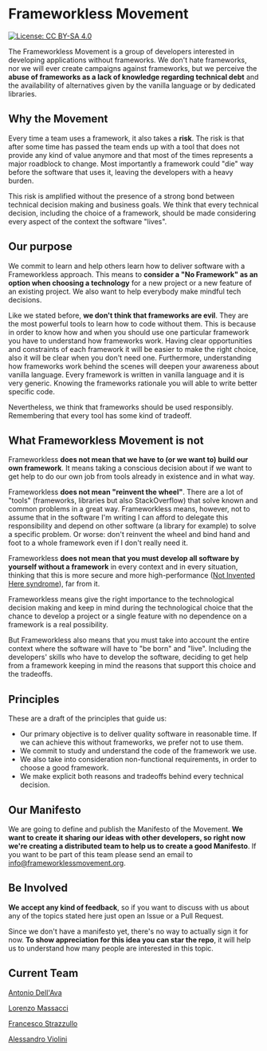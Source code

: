 # Frameworkless Movement

[![License: CC BY-SA 4.0](https://img.shields.io/badge/License-CC%20BY--SA%204.0-lightgrey.svg)](https://creativecommons.org/licenses/by-sa/4.0/)

The Frameworkless Movement is a group of developers interested in developing applications without frameworks. We don't hate frameworks, nor we will ever create campaigns against frameworks, but we perceive the **abuse of frameworks as a lack of knowledge regarding technical debt** and the availability of alternatives given by the vanilla language or by dedicated libraries.

## Why the Movement

Every time a team uses a framework, it also takes a **risk**. The risk is that after some time has passed the team ends up with a tool that does not provide any kind of value anymore and that most of the times represents a major roadblock to change. Most importantly a framework could "die" way before the software that uses it, leaving the developers with a heavy burden.

This risk is amplified without the presence of a strong bond between technical decision making and business goals. We think that every technical decision, including the choice of a framework, should be made considering every aspect of the context the software "lives".

## Our purpose
We commit to learn and help others learn how to deliver software with a Frameworkless approach. This means to **consider a "No Framework" as an option when choosing a technology** for a new project or a new feature of an existing project. We also want to help everybody make mindful tech decisions.

Like we stated before, **we don't think that frameworks are evil**. They are the most powerful tools to learn how to code without them. This is because in order to know how and when you should use one particular framework you have to understand how frameworks work. Having clear opportunities and constraints of each framework it will be easier to make the right choice, also it will be clear when you don't need one. Furthermore, understanding how frameworks work behind the scenes will deepen your awareness about vanilla language. Every framework is written in vanilla language and it is very generic. Knowing the frameworks rationale you will able to write better specific code.

Nevertheless, we think that frameworks should be used responsibly. Remembering that every tool has some kind of tradeoff.

## What Frameworkless Movement is not

Frameworkless **does not mean that we have to (or we want to) build our own framework**. It means taking a conscious decision about if we want to get help to do our own job from tools already in existence and in what way.

Frameworkless **does not mean "reinvent the wheel"**. There are a lot of "tools" (frameworks, libraries but also StackOverflow) that solve known and common problems in a great way. Frameworkless means, however, not to assume that in the software I'm writing I can afford to delegate this responsibility and depend on other software (a library for example) to solve a specific problem. Or worse: don't reinvent the wheel and bind hand and foot to a whole framework even if I don't really need it.

Frameworkless **does not mean that you must develop all software by yourself without a framework** in every context and in every situation, thinking that this is more secure and more high-performance ([Not Invented Here syndrome](https://en.wikipedia.org/wiki/Not_invented_here#In_computing)), far from it.

Frameworkless means give the right importance to the technological decision making and keep in mind during the technological choice that the chance to develop a project or a single feature with no dependence on a framework is a real possibility.

But Frameworkless also means that you must take into account the entire context where the software will have to "be born" and "live". Including the developers' skills who have to develop the software, deciding to get help from a framework keeping in mind the reasons that support this choice and the tradeoffs.

## Principles

These are a draft of the principles that guide us:

* Our primary objective is to deliver quality software in reasonable time. If we can achieve this without frameworks, we prefer not to use them.
* We commit to study and understand the code of the framework we use.
* We also take into consideration non-functional requirements, in order to choose a good framework.
* We make explicit both reasons and tradeoffs behind every technical decision.

## Our Manifesto

We are going to define and publish the Manifesto of the Movement. **We want to create it sharing our ideas with other developers, so right now we're creating a distributed team to help us to create a good Manifesto**. If you want to be part of this team please send an email to info@frameworklessmovement.org.

## Be Involved

**We accept any kind of feedback**, so if you want to discuss with us about any of the topics stated here just open an Issue or a Pull Request.

Since we don't have a manifesto yet, there's no way to actually sign it for now. **To show appreciation for this idea you can star the repo**, it will help us to understand how many people are interested in this topic.

## Current Team

[Antonio Dell'Ava](https://github.com/adellava)

[Lorenzo Massacci](https://github.com/lorenzomassacci)

[Francesco Strazzullo](https://github.com/francesco-strazzullo)

[Alessandro Violini](https://github.com/Violo)
